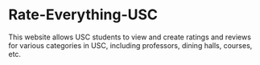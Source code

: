 # Rate-Everything-USC

This website allows USC students to view and create ratings and reviews for various categories in USC, including professors, dining halls, courses, etc.

